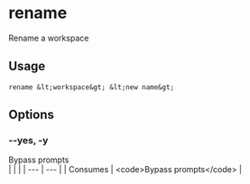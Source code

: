 
# rename

 
Rename a workspace


## Usage
```console
rename &lt;workspace&gt; &lt;new name&gt;
```


## Options
### --yes, -y
Bypass prompts
<br/>
| | |
| --- | --- |
| Consumes | &lt;code&gt;Bypass prompts&lt;/code&gt; |
